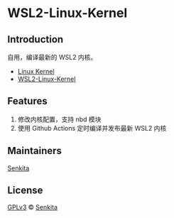 # WSL2-Linux-Kernel

## Introduction

自用，编译最新的 WSL2 内核。

-   [Linux Kernel](https://www.kernel.org)
-   [WSL2-Linux-Kernel](https://github.com/microsoft/WSL2-Linux-Kernel)

## Features

1. 修改内核配置，支持 nbd 模块
2. 使用 Github Actions 定时编译并发布最新 WSL2 内核

## Maintainers

[Senkita](https://github.com/Senkita)

## License

[GPLv3](LICENSE) © [Senkita](https://github.com/Senkita)
